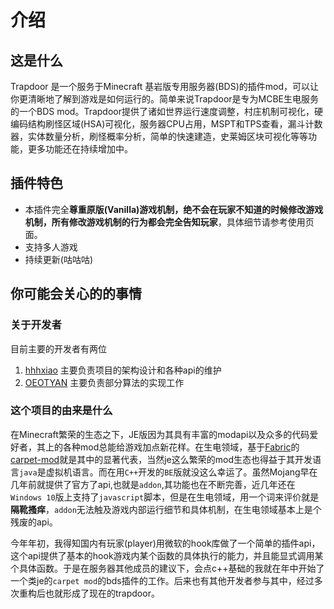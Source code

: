 # 介绍

## 这是什么

Trapdoor 是一个服务于Minecraft 基岩版专用服务器(BDS)的插件mod，可以让你更清晰地了解到游戏是如何运行的。简单来说Trapdoor是专为MCBE生电服务的一个BDS mod。Trapdoor提供了诸如世界运行速度调整，村庄机制可视化，硬编码结构刷怪区域(HSA)可视化，服务器CPU占用，MSPT和TPS查看，漏斗计数器，实体数量分析，刷怪概率分析，简单的快速建造，史莱姆区块可视化等等功能，更多功能还在持续增加中。


## 插件特色

- 本插件完全**尊重原版(Vanilla)游戏机制，绝不会在玩家不知道的时候修改游戏机制，所有修改游戏机制的行为都会完全告知玩家**，具体细节请参考使用页面。
- 支持多人游戏
- 持续更新(咕咕咕)

## 你可能会关心的的事情
### 关于开发者
目前主要的开发者有两位
1. [hhhxiao](https://github.com/hhhxiao) 主要负责项目的架构设计和各种api的维护
1. [OEOTYAN](https://github.com/OEOTYAN) 主要负责部分算法的实现工作
### 这个项目的由来是什么
  在Minecraft繁荣的生态之下，JE版因为其具有丰富的modapi以及众多的代码爱好者，其上的各种mod总能给游戏加点新花样。在生电领域，基于[Fabric](https://github.com/FabricMC)的[carpet-mod](https://github.com/gnembon/fabric-carpet)就是其中的显著代表，当然je这么繁荣的mod生态也得益于其开发语言`java`是虚拟机语言。而在用`C++`开发的`BE`版就没这么幸运了。虽然Mojang早在几年前就提供了官方了api,也就是`addon`,其功能也在不断完善，近几年还在`Windows 10`版上支持了`javascript`脚本，但是在生电领域，用一个词来评价就是**隔靴搔痒**，`addon`无法触及游戏内部运行细节和具体机制，在生电领域基本上是个残废的api。

  今年年初，我得知国内有玩家(player)用微软的hook库做了一个简单的插件api，这个api提供了基本的hook游戏内某个函数的具体执行的能力，并且能显式调用某个具体函数。于是在服务器其他成员的建议下，会点c++基础的我就在年中开始了一个类je的`carpet mod`的bds插件的工作。后来也有其他开发者参与其中，经过多次重构后也就形成了现在的trapdoor。